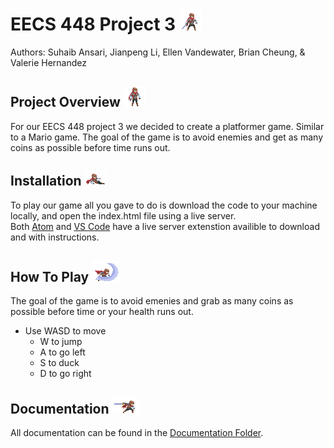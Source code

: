 # EECS 448 Project 3 ![Adventurer](/Documentation/images/adventurer.png)
Authors: Suhaib Ansari, Jianpeng Li, Ellen Vandewater, Brian Cheung, & Valerie Hernandez
 
## Project Overview ![Adventurer2](/Documentation/images/adventurer2.png)
For our EECS 448 project 3 we decided to create a platformer game. Similar to a Mario game. The goal of the game is to avoid enemies and get as many coins as possible before time runs out. 

## Installation ![Adventurer4](Documentation/images/adventurer4.png)
To play our game all you gave to do is download the code to your machine locally, and open the index.html file using a live server. <br> Both [Atom] and [VS Code] have a live server extenstion availible to download and with instructions. 

## How To Play ![Adventurer3](Documentation/images/adventurer3.png)
The goal of the game is to avoid emenies and grab as many coins as possible before time or your health runs out. 
* Use WASD to move
    * W to jump
    * A to go left
    * S to duck
    * D to go right

## Documentation ![Adventurer5](Documentation/images/adventurer5.png)
All documentation can be found in the [Documentation Folder]. 

[Atom]: https://atom.io/packages/atom-live-server
[VS Code]: https://marketplace.visualstudio.com/items?itemName=ritwickdey.LiveServer
[Documentation Folder]: (/Documentation)
